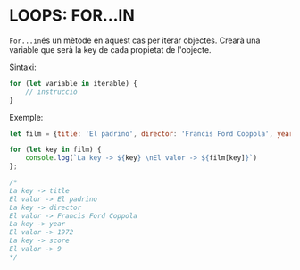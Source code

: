 # LOOPS: FOR...IN

```For...in```és un mètode en aquest cas per iterar objectes. Crearà una variable que serà la key de cada propietat de l'objecte.

Sintaxi:

```js
for (let variable in iterable) {
    // instrucció
}
```

Exemple:

```js
let film = {title: 'El padrino', director: 'Francis Ford Coppola', year: 1972, score: 9}

for (let key in film) {
    console.log(`La key -> ${key} \nEl valor -> ${film[key]}`)
};

/*
La key -> title 
El valor -> El padrino 
La key -> director 
El valor -> Francis Ford Coppola 
La key -> year 
El valor -> 1972 
La key -> score 
El valor -> 9 
*/
```